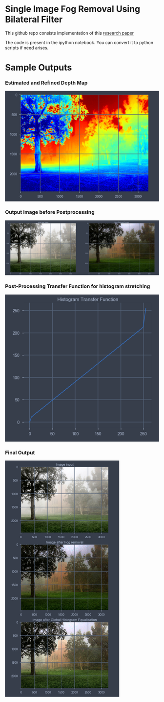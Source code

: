 # Single Image Fog Removal Using Bilateral Filter

This github repo consists implementation of this [research paper](https://ieeexplore.ieee.org/document/6224342/)

The code is present in the ipython notebook. You can convert it to python scripts if need arises.

# Sample Outputs


### Estimated and Refined Depth Map


![airmap_refined](images/depth_map_created.png)

### Output image before Postprocessing


![output_before_post_processing](images/output.png)

### Post-Processing Transfer Function for histogram stretching


![post_processing_tf](images/transfer_function.png)

### Final Output


![Final_output](images/finaloutput.png)
